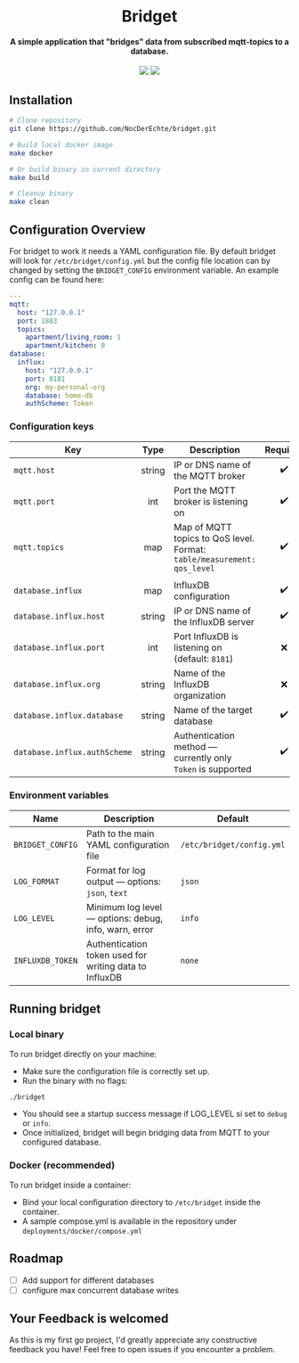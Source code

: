 <h1 align="center"> Bridget </h1>

<h4 align="center">A simple application that "bridges" data from subscribed mqtt-topics to a database.</h4>

<p align="center">
    <a href="https://github.com/NocDerEchte/bridget/actions/workflows/run-tests.yml"></a>
        <img src="https://github.com/NocDerEchte/bridget/actions/workflows/run-tests.yml/badge.svg">
    <a href="https://goreportcard.com/badge/github.com/nocderechte/bridget"></a>
        <img src="https://goreportcard.com/badge/github.com/nocderechte/bridget">
</p>

## Installation

```bash
# Clone repository
git clone https://github.com/NocDerEchte/bridget.git

# Build local docker image
make docker

# Or build binary in current directory
make build

# Cleanup binary
make clean
```

## Configuration Overview

For bridget to work it needs a YAML configuration file. By default bridget will look for `/etc/bridget/config.yml` but the config file location can by changed by setting the `BRIDGET_CONFIG` environment variable.
An example config can be found here:

```yaml
---
mqtt:
  host: "127.0.0.1"
  port: 1883
  topics:
    apartment/living_room: 1
    apartment/kitchen: 0
database:
  influx:
    host: "127.0.0.1"
    port: 8181
    org: my-personal-org
    database: home-db
    authScheme: Token
```

### Configuration keys

| Key                          |  Type  | Description                                                             | Required |
| ---------------------------- | :----: | ----------------------------------------------------------------------- | :------: |
| `mqtt.host`                  | string | IP or DNS name of the MQTT broker                                       |    ✔️     |
| `mqtt.port`                  |  int   | Port the MQTT broker is listening on                                    |    ✔️     |
| `mqtt.topics`                |  map   | Map of MQTT topics to QoS level. Format: `table/measurement: qos_level` |    ✔️     |
|                              |        |                                                                         |          |
| `database.influx`            |  map   | InfluxDB configuration                                                  |    ✔️     |
| `database.influx.host`       | string | IP or DNS name of the InfluxDB server                                   |    ✔️     |
| `database.influx.port`       |  int   | Port InfluxDB is listening on (default: `8181`)                         |    ❌     |
| `database.influx.org`        | string | Name of the InfluxDB organization                                       |    ❌     |
| `database.influx.database`   | string | Name of the target database                                             |    ✔️     |
| `database.influx.authScheme` | string | Authentication method — currently only `Token` is supported             |    ✔️     |

### Environment variables

| Name             | Description                                            | Default                   |
| ---------------- | ------------------------------------------------------ | ------------------------- |
| `BRIDGET_CONFIG` | Path to the main YAML configuration file               | `/etc/bridget/config.yml` |
| `LOG_FORMAT`     | Format for log output — options: `json`, `text`        | `json`                    |
| `LOG_LEVEL`      | Minimum log level — options: debug, info, warn, error  | `info`                    |
| `INFLUXDB_TOKEN` | Authentication token used for writing data to InfluxDB | `none`                    |

## Running bridget

### Local binary
  
To run bridget directly on your machine:

- Make sure the configuration file is correctly set up.
- Run the binary with no flags:

```bash
./bridget
```

- You should see a startup success message if LOG_LEVEL si set to `debug` or `info`.
- Once initialized, bridget will begin bridging data from MQTT to your configured database.

### Docker (recommended)

To run bridget inside a container:

- Bind your local configuration directory to `/etc/bridget` inside the container.
- A sample compose.yml is available in the repository under `deployments/docker/compose.yml`

## Roadmap

- [ ] Add support for different databases
- [ ] configure max concurrent database writes

## Your Feedback is welcomed

As this is my first go project, I'd greatly appreciate any constructive feedback you have!
Feel free to open issues if you encounter a problem.
